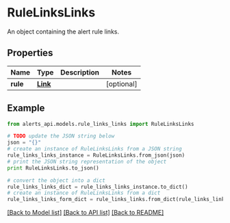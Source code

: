 # RuleLinksLinks

An object containing the alert rule links.

## Properties
Name | Type | Description | Notes
------------ | ------------- | ------------- | -------------
**rule** | [**Link**](Link.md) |  | [optional] 

## Example

```python
from alerts_api.models.rule_links_links import RuleLinksLinks

# TODO update the JSON string below
json = "{}"
# create an instance of RuleLinksLinks from a JSON string
rule_links_links_instance = RuleLinksLinks.from_json(json)
# print the JSON string representation of the object
print RuleLinksLinks.to_json()

# convert the object into a dict
rule_links_links_dict = rule_links_links_instance.to_dict()
# create an instance of RuleLinksLinks from a dict
rule_links_links_form_dict = rule_links_links.from_dict(rule_links_links_dict)
```
[[Back to Model list]](../README.md#documentation-for-models) [[Back to API list]](../README.md#documentation-for-api-endpoints) [[Back to README]](../README.md)


